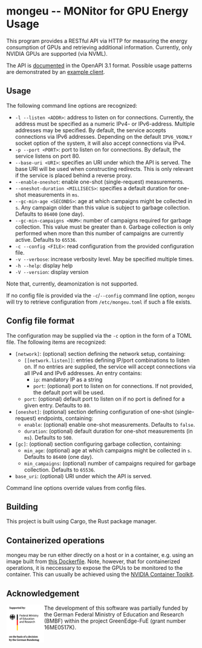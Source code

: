# mongeu -- MONitor for GPU Energy Usage

This program provides a RESTful API via HTTP for measuring the energy
consumption of GPUs and retrieving additional information. Currently, only
NVIDIA GPUs are supported (via NVML).

The API is [documented](./openapi.yaml) in the OpenAPI 3.1 format. Possible
usage patterns are demonstrated by an [example client](./client.py).

## Usage

The following command line options are recognized:
* `-l --listen <ADDR>`: address to listen on for connections. Currently, the
  address must be specified as a numeric IPv4- or IPv6-address. Multiple
  addresses may be specified. By default, the service accepts connections via
  IPv6 addresses. Depending on the default `IPV6_V6ONLY` socket option of the
  system, it will also accept connections via IPv4.
* `-p --port <PORT>`: port to listen on for connections. By default, the service
  listens on port 80.
* `--base-uri <URI>`: specifies an URI under which the API is served. The base
  URI will be used when constructing redirects. This is only relevant if the
  service is placed behind a reverse proxy.
* `--enable-oneshot`: enable one-shot (single-request) measurements.
* `--oneshot-duration <MILLISECS>`: specifies a default duration for one-shot
  measurements in `ms`.
* `--gc-min-age <SECONDS>`: age at which campaigns might be collected in `s`.
  Any campaign older than this value is subject to garbage collection. Defaults
  to `86400` (one day).
* `--gc-min-campaigns <NUM>`: number of campaigns required for garbage
  collection. This value must be greater than `0`. Garbage collection is only
  performed when more than this number of campaigns are currently active.
  Defaults to `65536`.
* `-c --config <FILE>`: read configuration from the provided configuration file.
* `-v --verbose`: increase verbosity level. May be specified multiple times.
* `-h --help`: display help
* `-V --version`: display version

Note that, currently, deamonization is not supported.

If no config file is provided via the `-c`/`--config` command line option,
`mongeu` will try to retrieve configuration from `/etc/mongeu.toml` if such a
file exists.

## Config file format

The configuration may be supplied via the `-c` option in the form of a TOML
file. The following items are recognized:

* `[network]`: (optional) section defining the network setup, containing:
  * `[[network.listen]]`: entries defining IP/port combinations to listen on. If
    no entries are supplied, the service will accept connections via all IPv4
    and IPv6 addresses. An entry contains:
    * `ip`: mandatory IP as a string
    * `port`: (optional) port to listen on for connections. If not provided, the
      default port will be used.
  * `port`: (optional) default port to listen on if no port is defined for a
    given entry. Defaults to `80`.
* `[oneshot]`: (optional) section defining configuration of one-shot
  (single-request) endpoints, containing:
  * `enable`: (optional) enable one-shot measurements. Defaults to `false`.
  * `duration`: (optional) default duration for one-shot measurements (in `ms`).
    Defaults to `500`.
* `[gc]`: (optional) section configuring garbage collection, containing:
  * `min_age`: (optional) age at which campaigns might be collected in `s`.
    Defaults to `86400` (one day).
  * `min_campaigns`: (optional) number of campaigns required for garbage
    collection. Defaults to `65536`.
* `base_uri`: (optional) URI under which the API is served.

Command line options override values from config files.

## Building

This project is built using Cargo, the Rust package manager.

## Containerized operations

mongeu may be run either directly on a host or in a container, e.g. using an
image built from [this Dockerfile](./Dockerfile). Note, however, that for
containerized operations, it is neccessary to expose the GPUs to be monitored
to the container. This can usually be achieved using the
[NVIDIA Container Toolkit](https://docs.nvidia.com/datacenter/cloud-native/).

## Acknowledgement

<img src="./images/BMBF_sponsored.jpg" alt="BMBF logo" height="100" align="left">

The development of this software was partially funded by the German Federal
Ministry of Education and Research (BMBF) within the project GreenEdge-FuE
(grant number 16ME0517K).
